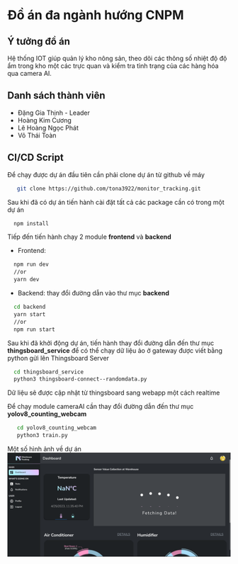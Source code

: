# Đồ án đa ngành hướng CNPM
## Ý tưởng đồ án
Hệ thống IOT giúp quản lý kho nông sản, theo dõi các thông số nhiệt độ độ ẩm trong kho một các trực quan và kiểm tra tình trạng của các hàng hóa qua camera AI.
## Danh sách thành viên
- Đặng Gia Thịnh - Leader
- Hoàng Kim Cương
- Lê Hoàng Ngọc Phát
- Võ Thái Toàn 
## CI/CD Script
Để chạy được dự án đầu tiên cần phải clone dự án từ github về máy
```bash
   git clone https://github.com/tona3922/monitor_tracking.git
```
Sau khi đã có dự án tiến hành cài đặt tất cả các package cần có trong một dự án
```bash
  npm install
```
Tiếp đến tiến hành chạy 2 module **frontend** và **backend**
- Frontend:
```bash
  npm run dev
  //or
  yarn dev
```
- Backend: thay đổi đường dẫn vào thư mục **backend**
```bash
  cd backend
  yarn start
  //or
  npm run start
```
Sau khi đã khởi động dự án, tiến hành thay đổi đường dẫn đến thư mục **thingsboard_service** để có thể chạy dữ liệu ảo ở gateway được viết bằng python gửi lên Thingsboard Server
```bash
  cd thingsboard_service
  python3 thingsboard-connect--randomdata.py
```
Dữ liệu sẽ được cập nhật từ thingsboard sang webapp một cách realtime

Để chạy module cameraAI cần thay đổi đường dẫn đến thư mục **yolov8_counting_webcam**

```bash
   cd yolov8_counting_webcam
   python3 train.py
```
Một số hình ảnh về dự án
![alt text](https://github.com/tona3922/monitor_tracking/blob/master/description_images/home.png)


